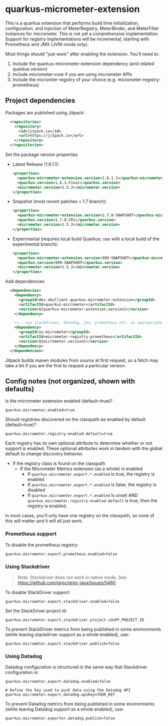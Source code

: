 # quarkus-micrometer-extension

This is a quarkus extension that performs build time initialization, configuration, and injection of MeterRegistry, MeterBinder, and MeterFilter instances for micrometer. This is not yet a comprehensive implementation. Support for registry implementations will be incremental, starting with Prometheus and JMX (JVM-mode only).

Most things should "just work" after enabling the extension. You'll need to:

1. Include the quarkus-micrometer-extension dependency (and related quarkus version)
2. Include micrometer-core if you are using micrometer APIs
3. Include the micromter registry of your choice (e.g. micrometer-registry-prometheus)

## Project dependencies

Packages are published using Jitpack:

```xml
  <repositories>
    <repository>
      <id>jitpack.io</id>
      <url>https://jitpack.io</url>
    </repository>
  </repositories>
```

Set the package version properties

* Latest Release (1.6.1.1):

  ```xml
  <properties>
    <quarkus-micrometer-extension.version>1.6.1.1</quarkus-micrometer-extension.version>
    <quarkus.version>1.6.1.Final</quarkus.version>
    <micrometer.version>1.5.2</micrometer.version>
  </properties>
  ```

* Snapshot (most recent patches + 1.7 branch):

  ```xml
  <properties>
    <quarkus-micrometer-extension.version>1.7.0-SNAPSHOT</quarkus-micrometer-extension.version>
    <quarkus.version>1.7.0.CR1</quarkus.version>
    <micrometer.version>1.5.2</micrometer.version>
  </properties>
  ```

* Experimental (requires local build Quarkus; use with a local build of the experimental branch):

  ```xml
  <properties>
    <quarkus-micrometer-extension.version>999-SNAPSHOT</quarkus-micrometer-extension.version>
    <quarkus.version>999-SNAPSHOT</quarkus.version>
    <micrometer.version>1.5.2</micrometer.version>
  </properties>
  ```

Add dependencies:

```xml
  <dependencies>
    <dependency>
      <groupId>dev.ebullient.quarkus-micrometer-extension</groupId>
      <artifactId>quarkus-micrometer</artifactId>
      <version>${quarkus-micrometer-extension.version}</version>
    </dependency>

    <!-- use stackdriver, datadog, jmx, prometheus etc. as appropriate. Help welcome to enable more! -->
    <dependency>
      <groupId>io.micrometer</groupId>
      <artifactId>micrometer-registry-prometheus</artifactId>
      <version>${micrometer.version}</version>
    </dependency>
  </dependencies>
```

Jitpack builds maven modules from source at first request, so a fetch may take a bit if you are the first to request a particular version.

## Config notes (not organized, shown with defaults)

Is the micrometer extension enabled (default=true)?

```properties
quarkus.micrometer.enabled=true
```

Should registries discovered on the classpath be enabled by default (default=true)?

```properties
quarkus.micrometer.registry-enabled-default=true
```

Each registry has its own optional attribute to determine whether or not support is enabled. These optional attributes work in tandem with the global default to change discovery behavior.

* If the registry class is found on the classpath
  * If the Micrometer Metrics extension (as a whole) is enabled
    * If `quarkus.micrometer.export.*.enabled` is true, the registry is enabled
    * If `quarkus.micrometer.export.*.enabled` is false, the registry is disabled
    * If `quarkus.micrometer.export.*.enabled` is unset AND `quarkus.micrometer.registry-enabled-default` is true, then the registry is enabled.

In most cases, you'll only have one registry on the classpath, so none of this will matter and it will all just work.

### Prometheus support

To disable the prometheus registry:

```properties
quarkus.micrometer.export.prometheus.enabled=false
```

### Using Stackdriver

> Note: Stackdriver does not work in native mode, See: https://github.com/grpc/grpc-java/issues/5460.

To disable StackDriver support:

```properties
quarkus.micrometer.export.stackdriver.enabled=false
```

Set the StackDriver project id:

```properties
quarkus.micrometer.export.stackdriver.project-id=MY_PROJECT_ID
```

To prevent StackDriver metrics from being published in some environments (while leaving stackdriver support as a whole enabled), use:

```properties
quarkus.micrometer.export.stackdriver.publish=false
```

### Using Datadog

Datadog configuration is structured in the same way that Stackdriver configuration is:

```properties
quarkus.micrometer.export.datadog.enabled=false

# Define the key used to push data using the Datadog API
quarkus.micrometer.export.datadog.apiKey=YOUR_KEY
```

To prevent Datadog metrics from being published in some environments (while leaving Datadog support as a whole enabled), use:

```properties
quarkus.micrometer.exporter.datadog.publish=false
```
